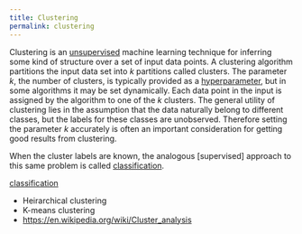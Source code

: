 ```yaml
---
title: Clustering
permalink: clustering
---
```


Clustering is an [unsupervised](unsupervised_learning) machine learning technique for inferring some kind of structure over a set of input data points. A clustering algorithm partitions the input data set into $k$ partitions called clusters. The parameter $k$, the number of clusters, is typically provided as a [hyperparameter](hyperparameter), but in some algorithms it may be set dynamically. Each data point in the input is assigned by the algorithm to one of the $k$ clusters. The general utility of clustering lies in the assumption that the data naturally belong to different classes, but the labels for these classes are unobserved. Therefore setting the parameter $k$ accurately is often an important consideration for getting good results from clustering.

When the cluster labels are known, the analogous [supervised] approach to this same problem is called [classification](classification).

[classification](classification.html)

* Heirarchical clustering
* K-means clustering
* <https://en.wikipedia.org/wiki/Cluster_analysis>

